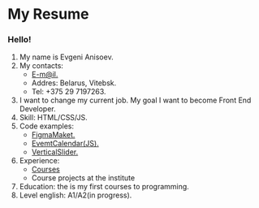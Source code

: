# My Resume

### Hello!

1. My name is Evgeni Anisoev.
2. My contacts:
   - [E-m@il.](mailto:trash_jack@mail.ru)
   - Addres: Belarus, Vitebsk.
   - Tel: +375 29 7197263.
3. I want to change my current job. My goal I want to become Front End Developer.
4. Skill: HTML/CSS/JS.
5. Code examples:
   - [FigmaMaket.](https://nupat.github.io/figma_maket/)
   - [EvemtCalendar(JS).](https://nupat.github.io/calendar/)
   - [VerticalSlider.](https://nupat.github.io/intensive_less3/)
6. Experience:
   - [Courses](https://www.codecademy.com/users/nupaT/achievements)
   - Course projects at the institute
7. Education: the is my first courses to programming.
8. Level english: A1/A2(in progress).
